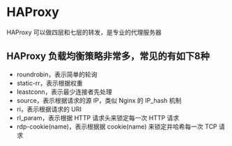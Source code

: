# HAProxy

HAProxy 可以做四层和七层的转发，是专业的代理服务器

## HAProxy 负载均衡策略非常多，常见的有如下8种
- roundrobin，表示简单的轮询
- static-rr，表示根据权重
- leastconn，表示最少连接者先处理
- source，表示根据请求的源 IP，类似 Nginx 的 IP_hash 机制
- ri，表示根据请求的 URI
- rl_param，表示根据 HTTP 请求头来锁定每一次 HTTP 请求
- rdp-cookie(name)，表示根据据 cookie(name) 来锁定并哈希每一次 TCP 请求
